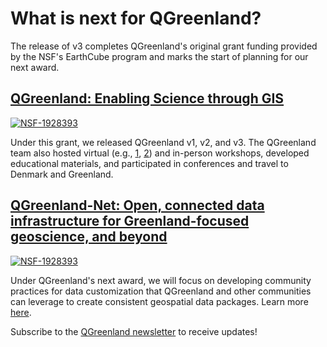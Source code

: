 # What is next for QGreenland?

The release of v3 completes QGreenland's original grant funding provided by the
NSF's EarthCube program and marks the start of planning for our next award.


## [QGreenland: Enabling Science through GIS](https://www.nsf.gov/awardsearch/showAward?AWD_ID=1928393)

[![NSF-1928393](https://img.shields.io/badge/NSF-1928393-red.svg)](https://nsf.gov/awardsearch/showAward?AWD_ID=1928393)

Under this grant, we released QGreenland v1, v2, and v3. The QGreenland team
also hosted virtual (e.g.,
[1](https://qgreenland-workshop-2023-researcher.github.io/),
[2](https://qgreenland-workshop-2023-educator.github.io/)) and in-person
workshops, developed educational materials, and participated in conferences and
travel to Denmark and Greenland.


## [QGreenland-Net: Open, connected data infrastructure for Greenland-focused geoscience, and beyond](https://www.nsf.gov/awardsearch/showAward?AWD_ID=2324765)

[![NSF-1928393](https://img.shields.io/badge/NSF-2324765-red.svg)](https://nsf.gov/awardsearch/showAward?AWD_ID=2324765)

Under QGreenland's next award, we will focus on developing community practices
for data customization that QGreenland and other communities can leverage to
create consistent geospatial data packages. Learn more
[here](https://www.nsf.gov/awardsearch/showAward?AWD_ID=2324765). 

Subscribe to the [QGreenland newsletter](http://eepurl.com/gQ7VCr) to receive
updates!
